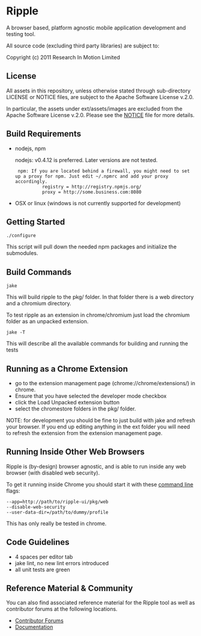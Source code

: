# Ripple

A browser based, platform agnostic mobile application development and testing tool.
 
All source code (excluding third party libraries) are subject to:

Copyright (c) 2011 Research In Motion Limited

## License

All assets in this repository, unless otherwise stated through sub-directory LICENSE or NOTICE files, are subject to the Apache Software License v.2.0.

In particular, the assets under ext/assets/images are excluded from the Apache Software License v.2.0.  Please see the [NOTICE](https://github.com/blackberry/Ripple-UI/tree/master/ext/assets/images) file for more details.

## Build Requirements

* nodejs, npm

    nodejs: v0.4.12 is preferred. Later versions are not tested.

       npm: If you are located behind a firewall, you might need to set up a proxy for npm. Just edit ~/.npmrc and add your proxy accordingly.
                registry = http://registry.npmjs.org/
                proxy = http://some.business.com:8080

* OSX or linux (windows is not currently supported for development)

## Getting Started

    ./configure

This script will pull down the needed npm packages and initialize the submodules.

## Build Commands

    jake

This will build ripple to the pkg/ folder. In that folder there is a web directory and a chromium directory.

To test ripple as an extension in chrome/chromium just load the chromium folder as an unpacked extension.

    jake -T

This will describe all the available commands for building and running the tests

## Running as a Chrome Extension

- go to the extension management page (chrome://chrome/extensions/) in chrome.
- Ensure that you have selected the developer mode checkbox
- click the Load Unpacked extension button
- select the chromestore folders in the pkg/ folder.

NOTE: for development you should be fine to just build with jake and refresh your browser.  If
you end up editing anything in the ext folder you will need to refresh the extension from
the extension management page.

## Running Inside Other Web Browsers

Ripple is (by-design) browser agnostic, and is able to run inside any web browser (with disabled web security).

To get it running inside Chrome you should start it with these [command line](http://www.chromium.org/developers/how-tos/run-chromium-with-flags) flags:

    --app=http://path/to/ripple-ui/pkg/web
    --disable-web-security
    --user-data-dir=/path/to/dummy/profile

This has only really be tested in chrome.

## Code Guidelines

* 4 spaces per editor tab
* jake lint, no new lint errors introduced
* all unit tests are green

## Reference Material &amp; Community

You can also find associated reference material for the Ripple tool as well as contributor forums at the following locations.

* [Contributor Forums](http://supportforums.blackberry.com/t5/Ripple-Contributions/bd-p/ripple)
* [Documentation](http://rippledocs.tinyhippos.com/index.html)

